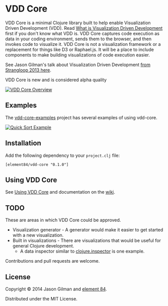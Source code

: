 # VDD Core

VDD Core is a minimal Clojure library built to help enable Visualization Driven Development (VDD). Read [What is Visualization Driven Development](https://github.com/Element84/vdd-core/wiki/What-is-Visualization-Driven-Development%3F) first if you don't know what VDD is. VDD Core captures code execution as data in your coding environment, sends them to the browser, and then invokes code to visualize it. VDD Core is not a visualization framework or a replacement for things like D3 or Raphael.js. It will be a place to include components to make building visualizations of code execution easier.

See Jason Gilman's talk about Visualization Driven Development [from Strangloop 2013  here](http://www.infoq.com/presentations/visualization-driven-development).

VDD Core is new and is considered alpha quality

[![VDD Core Overview](http://element84.github.io/vdd-core/images/vdd_core_overview.jpg)](https://github.com/Element84/vdd-core/wiki)

## Examples

The [vdd-core-examples](https://github.com/Element84/vdd-core-examples) project has several examples of using vdd-core.


[![Quick Sort Example](http://element84.github.io/vdd-core/images/quicksort-1.jpg)](https://github.com/Element84/vdd-core-examples) 

## Installation

Add the following dependency to your `project.clj` file:

    [element84/vdd-core "0.1.0"]

## Using VDD Core

See [Using VDD Core](https://github.com/Element84/vdd-core/wiki/Using-VDD-Core) and documentation on the [wiki](https://github.com/Element84/vdd-core/wiki).

## TODO

These are areas in which VDD Core could be approved.

  * Visualization generator - A generator would make it easier to get started with a new visualization.
  * Built in visualizations - There are visualizations that would be useful for general Clojure development.
    * A data inspector similar to [clojure.inspector](http://tech.puredanger.com/2010/02/10/clojure-inspector/) is one example.

Contributions and pull requests are welcome.

## License

Copyright © 2014 Jason Gilman and [element 84](http://www.element84.com).

Distributed under the MIT License.

